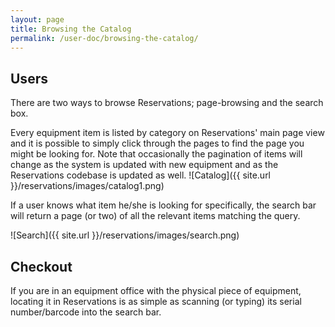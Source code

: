 ```yaml
---
layout: page
title: Browsing the Catalog
permalink: /user-doc/browsing-the-catalog/
---
```


Users
-----

There are two ways to browse Reservations; page-browsing and the search box.

Every equipment item is listed by category on Reservations' main page view and it is possible to simply click through the pages to find the page you might be looking for. Note that occasionally the pagination of items will change as the system is updated with new equipment and as the Reservations codebase is updated as well. 
![Catalog]({{ site.url }}/reservations/images/catalog1.png)

If a user knows what item he/she is looking for specifically, the search bar will return a page (or two) of all the relevant items matching the query.

![Search]({{ site.url }}/reservations/images/search.png)

Checkout
--------

If you are in an equipment office with the physical piece of equipment, locating it in Reservations is as simple as scanning (or typing) its serial number/barcode into the search bar. 
